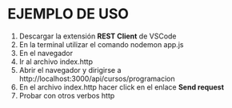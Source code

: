 <h1>EJEMPLO DE USO</h1>
<ol>
  <li>Descargar la extensión <b>REST Client</b> de VSCode</li>
  <li>En la terminal utilizar el comando nodemon app.js</li>
  <li>En el navegador </li>
  <li>Ir al archivo index.http</li>
  <li>Abrir el navegador y dirigirse a http://localhost:3000/api/cursos/programacion</li>
  <li>En el archivo index.http hacer click en el enlace <b>Send request</b></li>
  <li>Probar con otros verbos http</li>
</ol>

